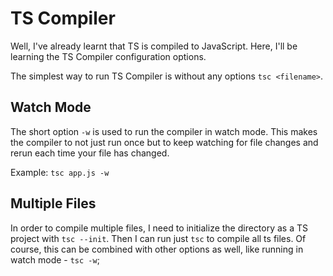 # TS Compiler

Well, I've already learnt that TS is compiled to JavaScript. Here, I'll be learning the TS Compiler configuration options.

The simplest way to run TS Compiler is without any options `tsc <filename>`.

## Watch Mode

The short option `-w` is used to run the compiler in watch mode. This makes the compiler to not just run once but to keep watching for file changes and rerun each time your file has changed.

Example: `tsc app.js -w`

## Multiple Files

In order to compile multiple files, I need to initialize the directory as a TS project with `tsc --init`. Then I can run just `tsc` to compile all ts files. Of course, this can be combined with other options as well, like running in watch mode - `tsc -w`;
